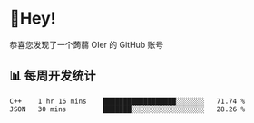 # 👋Hey!
恭喜您发现了一个蒟蒻 OIer 的 GitHub 账号

## 📊 每周开发统计
<!--START_SECTION:waka-->
```text
C++    1 hr 16 mins    ██████████████████░░░░░░░   71.74 % 
JSON   30 mins         ███████░░░░░░░░░░░░░░░░░░   28.26 % 
```
<!--END_SECTION:waka-->
